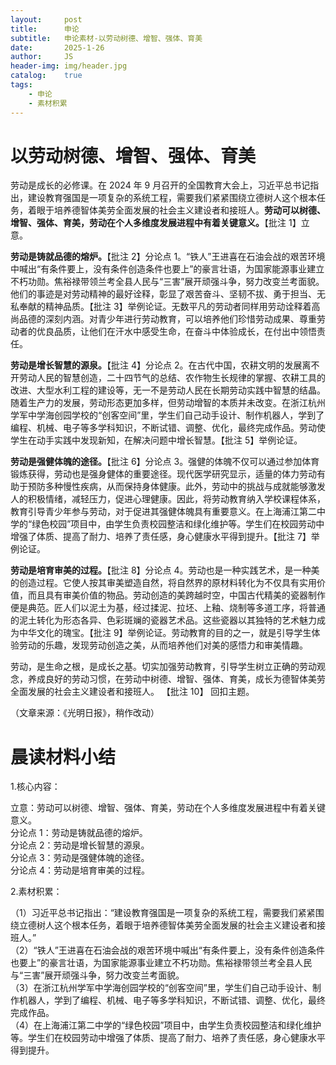 ```yaml
---
layout:     post
title:      申论
subtitle:   申论素材-以劳动树德、增智、强体、育美
date:       2025-1-26
author:     JS
header-img: img/header.jpg
catalog:    true
tags:
    - 申论
    - 素材积累
---
```


# 以劳动树德、增智、强体、育美  

劳动是成长的必修课。在 2024 年 9 月召开的全国教育大会上，习近平总书记指出，建设教育强国是一项复杂的系统工程，需要我们紧紧围绕立德树人这个根本任务，着眼于培养德智体美劳全面发展的社会主义建设者和接班人。**劳动可以树德、增智、强体、育美，劳动在个人多维度发展进程中有着关键意义。**【批注 1】立意。  

**劳动是铸就品德的熔炉。**【批注 2】分论点 1。“铁人”王进喜在石油会战的艰苦环境中喊出“有条件要上，没有条件创造条件也要上”的豪言壮语，为国家能源事业建立不朽功勋。焦裕禄带领兰考全县人民与“三害”展开顽强斗争，努力改变兰考面貌。他们的事迹是对劳动精神的最好诠释，彰显了艰苦奋斗、坚韧不拔、勇于担当、无私奉献的精神品质。【批注 3】举例论证。无数平凡的劳动者同样用劳动诠释着高尚品德的深刻内涵。对青少年进行劳动教育，可以培养他们珍惜劳动成果、尊重劳动者的优良品质，让他们在汗水中感受生命，在奋斗中体验成长，在付出中领悟责任。  

**劳动是增长智慧的源泉。**【批注 4】分论点 2。在古代中国，农耕文明的发展离不开劳动人民的智慧创造，二十四节气的总结、农作物生长规律的掌握、农耕工具的改进、大型水利工程的建设等，无一不是劳动人民在长期劳动实践中智慧的结晶。随着生产力的发展，劳动形态更加多样，但劳动增智的本质并未改变。在浙江杭州学军中学海创园学校的“创客空间”里，学生们自己动手设计、制作机器人，学到了编程、机械、电子等多学科知识，不断试错、调整、优化，最终完成作品。劳动使学生在动手实践中发现新知，在解决问题中增长智慧。【批注 5】举例论证。  

**劳动是强健体魄的途径。**【批注 6】分论点 3。强健的体魄不仅可以通过参加体育锻炼获得，劳动也是强身健体的重要途径。现代医学研究显示，适量的体力劳动有助于预防多种慢性疾病，从而保持身体健康。此外，劳动中的挑战与成就能够激发人的积极情绪，减轻压力，促进心理健康。因此，将劳动教育纳入学校课程体系，教育引导青少年参与劳动，对于促进其强健体魄具有重要意义。在上海浦江第二中学的“绿色校园”项目中，由学生负责校园整洁和绿化维护等。学生们在校园劳动中增强了体质、提高了耐力、培养了责任感，身心健康水平得到提升。【批注 7】举例论证。  

**劳动是培育审美的过程。**【批注 8】分论点 4。劳动也是一种实践艺术，是一种美的创造过程。它使人按其审美塑造自然，将自然界的原材料转化为不仅具有实用价值，而且具有审美价值的物品。劳动创造的美跨越时空，中国古代精美的瓷器制作便是典范。匠人们以泥土为基，经过揉泥、拉坯、上釉、烧制等多道工序，将普通的泥土转化为形态各异、色彩斑斓的瓷器艺术品。这些瓷器以其独特的艺术魅力成为中华文化的瑰宝。【批注 9】举例论证。劳动教育的目的之一，就是引导学生体验劳动的乐趣，发现劳动创造之美，从而培养他们对美的感悟力和审美情趣。  

劳动，是生命之根，是成长之基。切实加强劳动教育，引导学生树立正确的劳动观念，养成良好的劳动习惯，在劳动中树德、增智、强体、育美，成长为德智体美劳全面发展的社会主义建设者和接班人。  【批注 10】 回扣主题。  

（文章来源：《光明日报》，稍作改动）  

# 晨读材料小结  

1.核心内容：  

立意：劳动可以树德、增智、强体、育美，劳动在个人多维度发展进程中有着关键意义。  
分论点 1：劳动是铸就品德的熔炉。  
分论点 2：劳动是增长智慧的源泉。  
分论点 3：劳动是强健体魄的途径。  
分论点 4：劳动是培育审美的过程。  

2.素材积累：  

（1）习近平总书记指出：“建设教育强国是一项复杂的系统工程，需要我们紧紧围绕立德树人这个根本任务，着眼于培养德智体美劳全面发展的社会主义建设者和接班人。”  
（2）“铁人”王进喜在石油会战的艰苦环境中喊出“有条件要上，没有条件创造条件也要上”的豪言壮语，为国家能源事业建立不朽功勋。焦裕禄带领兰考全县人民与“三害”展开顽强斗争，努力改变兰考面貌。  
（3）在浙江杭州学军中学海创园学校的“创客空间”里，学生们自己动手设计、制作机器人，学到了编程、机械、电子等多学科知识，不断试错、调整、优化，最终完成作品。  
（4）在上海浦江第二中学的“绿色校园”项目中，由学生负责校园整洁和绿化维护等。学生们在校园劳动中增强了体质、提高了耐力、培养了责任感，身心健康水平得到提升。  

